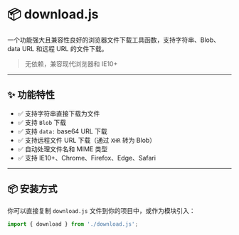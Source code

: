# 📦 download.js

一个功能强大且兼容性良好的浏览器文件下载工具函数，支持字符串、Blob、data URL 和远程 URL 的文件下载。

> 无依赖，兼容现代浏览器和 IE10+

---

## ✨ 功能特性

- ✅ 支持字符串直接下载为文件
- ✅ 支持 `Blob` 下载
- ✅ 支持 `data:` base64 URL 下载
- ✅ 支持远程文件 URL 下载（通过 `XHR` 转为 Blob）
- ✅ 自动处理文件名和 MIME 类型
- ✅ 支持 IE10+、Chrome、Firefox、Edge、Safari

---

## 📦 安装方式

你可以直接复制 `download.js` 文件到你的项目中，或作为模块引入：

```js
import { download } from './download.js';

```
